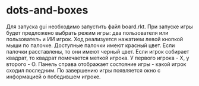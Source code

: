 # dots-and-boxes

Для запуска gui необходимо запустить файл board.rkt. 
При запуске игры будет предложено выбрать режим игры: два пользователя или пользователь и ИИ игрок. Ход реализуется нажатием левой кнопкой мыши по палочке. Доступные палочки имеют красный цвет. Если палочки расставлены, то они имеют черный цвет. Если игрок собирает квадрат, то квадрат помечается меткой игрока. У первого игрока - Х, у второго - О. Панель справа отображает состояние игры - какой игрок сходил последним. По завершению игры появляется окно с информацией о победившем игроке. 
